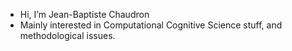 - Hi, I’m Jean-Baptiste Chaudron
- Mainly interested in Computational Cognitive Science stuff, and methodological issues.

<!---
jb-chaudron/jb-chaudron is a ✨ special ✨ repository because its `README.md` (this file) appears on your GitHub profile.
You can click the Preview link to take a look at your changes.
--->
